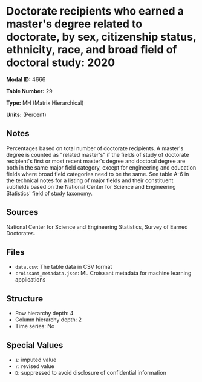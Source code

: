 # Doctorate recipients who earned a master's degree related to doctorate, by sex, citizenship status, ethnicity, race, and broad field of doctoral study: 2020

**Modal ID:** 4666

**Table Number:** 29

**Type:** MH (Matrix Hierarchical)

**Units:** (Percent)

## Notes

Percentages based on total number of doctorate recipients. A master's degree is counted as "related master's" if the fields of study of doctorate recipient's first or most recent master's degree and doctoral degree are both in the same major field category, except for engineering and education fields where broad field categories need to be the same. See table A-6 in the technical notes for a listing of major fields and their constituent subfields based on the National Center for Science and Engineering Statistics' field of study taxonomy.

## Sources

National Center for Science and Engineering Statistics, Survey of Earned Doctorates.

## Files

- `data.csv`: The table data in CSV format
- `croissant_metadata.json`: ML Croissant metadata for machine learning applications

## Structure

- Row hierarchy depth: 4
- Column hierarchy depth: 2
- Time series: No

## Special Values

- `i`: imputed value
- `r`: revised value
- `D`: suppressed to avoid disclosure of confidential information
